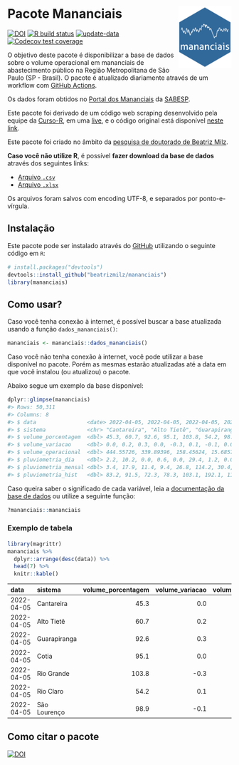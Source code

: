 
<!-- README.md is generated from README.Rmd. Please edit that file -->

# Pacote Mananciais <img src="man/figures/hexlogo.png" align="right" width = "120px"/>

<!-- badges: start -->

[![DOI](https://zenodo.org/badge/DOI/10.5281/zenodo.4733056.svg)](https://doi.org/10.5281/zenodo.4733056)
[![R build
status](https://github.com/beatrizmilz/mananciais/workflows/R-CMD-check/badge.svg)](https://github.com/beatrizmilz/mananciais/actions)
[![update-data](https://github.com/beatrizmilz/mananciais/actions/workflows/2-update_data.yaml/badge.svg)](https://github.com/beatrizmilz/mananciais/actions/workflows/2-update_data.yaml)
[![Codecov test
coverage](https://codecov.io/gh/beatrizmilz/mananciais/branch/master/graph/badge.svg)](https://codecov.io/gh/beatrizmilz/mananciais?branch=master)
<!-- badges: end -->

O objetivo deste pacote é disponibilizar a base de dados sobre o volume
operacional em mananciais de abastecimento público na Região
Metropolitana de São Paulo (SP - Brasil). O pacote é atualizado
diariamente através de um workflow com [GitHub
Actions](https://github.com/beatrizmilz/mananciais/actions).

Os dados foram obtidos no [Portal dos
Mananciais](http://mananciais.sabesp.com.br/Situacao) da
[SABESP](http://site.sabesp.com.br/site/Default.aspx).

Este pacote foi derivado de um código web scraping desenvolvido pela
equipe da [Curso-R](https://www.curso-r.com/), em uma
[live](https://youtu.be/jvZIxrMmOcQ), e o código original está
disponível [neste
link](https://github.com/curso-r/lives/blob/master/drafts/20200730_scraper_sabesp.R).

Este pacote foi criado no âmbito da [pesquisa de doutorado de Beatriz
Milz](https://beatrizmilz.github.io/tese/).

**Caso você não utilize R**, é possível **fazer download da base de
dados** através dos seguintes links:

  - [Arquivo
    `.csv`](https://github.com/beatrizmilz/mananciais/raw/master/inst/extdata/mananciais.csv)
  - [Arquivo
    `.xlsx`](https://github.com/beatrizmilz/mananciais/blob/master/inst/extdata/mananciais.xlsx?raw=true)

Os arquivos foram salvos com encoding UTF-8, e separados por
ponto-e-vírgula.

## Instalação

Este pacote pode ser instalado através do [GitHub](https://github.com/)
utilizando o seguinte código em `R`:

``` r
# install.packages("devtools")
devtools::install_github("beatrizmilz/mananciais")
library(mananciais)
```

## Como usar?

Caso você tenha conexão à internet, é possível buscar a base atualizada
usando a função `dados_mananciais()`:

``` r
mananciais <- mananciais::dados_mananciais() 
```

Caso você não tenha conexão à internet, você pode utilizar a base
disponível no pacote. Porém as mesmas estarão atualizadas até a data em
que você instalou (ou atualizou) o pacote.

Abaixo segue um exemplo da base disponível:

``` r
dplyr::glimpse(mananciais)
#> Rows: 50,311
#> Columns: 8
#> $ data                <date> 2022-04-05, 2022-04-05, 2022-04-05, 2022-04-05, 2…
#> $ sistema             <chr> "Cantareira", "Alto Tietê", "Guarapiranga", "Cotia…
#> $ volume_porcentagem  <dbl> 45.3, 60.7, 92.6, 95.1, 103.8, 54.2, 98.9, 45.3, 6…
#> $ volume_variacao     <dbl> 0.0, 0.2, 0.3, 0.0, -0.3, 0.1, -0.1, 0.0, 0.1, 0.4…
#> $ volume_operacional  <dbl> 444.55726, 339.89396, 158.45624, 15.68572, 116.428…
#> $ pluviometria_dia    <dbl> 2.2, 10.2, 0.0, 0.6, 0.0, 29.4, 1.2, 0.0, 0.0, 0.0…
#> $ pluviometria_mensal <dbl> 3.4, 17.9, 11.4, 9.4, 26.8, 114.2, 30.4, 1.2, 7.7,…
#> $ pluviometria_hist   <dbl> 83.2, 91.5, 72.3, 78.3, 103.1, 192.1, 110.7, 83.2,…
```

Caso queira saber o significado de cada variável, leia a [documentação
da base de
dados](https://beatrizmilz.github.io/mananciais/reference/mananciais.html)
ou utilize a seguinte função:

``` r
?mananciais::mananciais
```

### Exemplo de tabela

``` r
library(magrittr)
mananciais %>% 
  dplyr::arrange(desc(data)) %>% 
  head(7) %>%
  knitr::kable()
```

| data       | sistema      | volume\_porcentagem | volume\_variacao | volume\_operacional | pluviometria\_dia | pluviometria\_mensal | pluviometria\_hist |
| :--------- | :----------- | ------------------: | ---------------: | ------------------: | ----------------: | -------------------: | -----------------: |
| 2022-04-05 | Cantareira   |                45.3 |              0.0 |           444.55726 |               2.2 |                  3.4 |               83.2 |
| 2022-04-05 | Alto Tietê   |                60.7 |              0.2 |           339.89396 |              10.2 |                 17.9 |               91.5 |
| 2022-04-05 | Guarapiranga |                92.6 |              0.3 |           158.45624 |               0.0 |                 11.4 |               72.3 |
| 2022-04-05 | Cotia        |                95.1 |              0.0 |            15.68572 |               0.6 |                  9.4 |               78.3 |
| 2022-04-05 | Rio Grande   |               103.8 |            \-0.3 |           116.42838 |               0.0 |                 26.8 |              103.1 |
| 2022-04-05 | Rio Claro    |                54.2 |              0.1 |             7.41218 |              29.4 |                114.2 |              192.1 |
| 2022-04-05 | São Lourenço |                98.9 |            \-0.1 |            87.80351 |               1.2 |                 30.4 |              110.7 |

## Como citar o pacote

[![DOI](https://zenodo.org/badge/DOI/10.5281/zenodo.4733056.svg)](https://doi.org/10.5281/zenodo.4733056)
